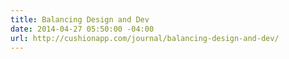 ```yaml
---
title: Balancing Design and Dev
date: 2014-04-27 05:50:00 -04:00
url: http://cushionapp.com/journal/balancing-design-and-dev/
---
```


